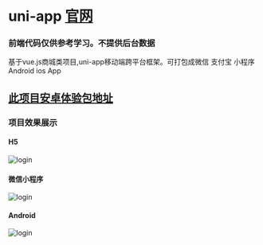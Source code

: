 # uni-app  [官网](https://uniapp.dcloud.io/)
### 前端代码仅供参考学习。不提供后台数据
基于vue.js商城类项目,uni-app移动端跨平台框架。可打包成微信 支付宝 小程序 Android ios App
## [此项目安卓体验包地址](https://pan.baidu.com/s/1DiPgN-lwQQi-NiERFgm_-A/)
### 项目效果展示
#### H5
![login](https://github.com/changjiapu/uni-app/blob/master/screenshots/h5.jpg)
#### 微信小程序
![login](https://github.com/changjiapu/uni-app/blob/master/screenshots/weixin.jpg)
#### Android
![login](https://github.com/changjiapu/uni-app/blob/master/screenshots/Android.jpg)
